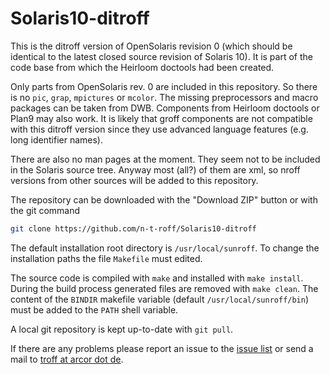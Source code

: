 Solaris10-ditroff
=================

This is the ditroff version of OpenSolaris revision 0 (which should be identical to the latest closed source revision of Solaris 10).
It is part of the code base from which the Heirloom doctools had been created.

Only parts from OpenSolaris rev. 0 are included in this repository.
So there is no `pic`, `grap`, `mpictures` or `mcolor`.
The missing preprocessors and macro packages can be taken from DWB.
Components from Heirloom doctools or Plan9 may also work.
It is likely that groff components are not compatible with this ditroff version since they use advanced language features (e.g. long identifier names).

There are also no man pages at the moment.
They seem not to be included in the Solaris source tree.
Anyway most (all?) of them are xml, so nroff versions from other sources will be added to this repository.

The repository can be downloaded with the "Download ZIP" button or with the git command
```bash
git clone https://github.com/n-t-roff/Solaris10-ditroff
```
The default installation root directory is `/usr/local/sunroff`.
To change the installation paths the file `Makefile` must edited.

The source code is compiled with `make` and installed with `make install`.
During the build process generated files are removed with `make clean`.
The content of the `BINDIR` makefile variable (default `/usr/local/sunroff/bin`) must be added to the `PATH` shell variable.

A local git repository is kept up-to-date with `git pull`.

If there are any problems please report an issue to the [issue list](https://github.com/n-t-roff/Solaris10-ditroff/issues) or send a mail to [troff at arcor dot de](mailto:troff@arcor.de).
